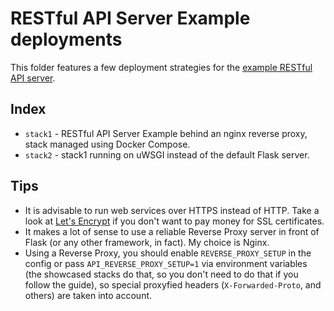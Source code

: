 RESTful API Server Example deployments
======================================

This folder features a few deployment strategies for the [example RESTful API server](../api/).

Index
-----

* `stack1` - RESTful API Server Example behind an nginx reverse proxy, stack
managed using Docker Compose.
* `stack2` - stack1 running on uWSGI instead of the default Flask server.

Tips
----

* It is advisable to run web services over HTTPS instead of HTTP. Take a look at
  [Let's Encrypt](https://letsencrypt.org/) if you don't want to pay money for
  SSL certificates.
* It makes a lot of sense to use a reliable Reverse Proxy server in front of
  Flask (or any other framework, in fact). My choice is Nginx.
* Using a Reverse Proxy, you should enable `REVERSE_PROXY_SETUP` in the config
  or pass `API_REVERSE_PROXY_SETUP=1` via environment variables (the
  showcased stacks do that, so you don't need to do that if you follow the
  guide), so special proxyfied headers (`X-Forwarded-Proto`, and others) are
  taken into account.
